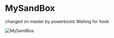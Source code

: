 MySandBox
=========
changed on master by powerboots Waiting for hook

![MySandBox](https://raw.github.com/powerboots/master/workflow.png)